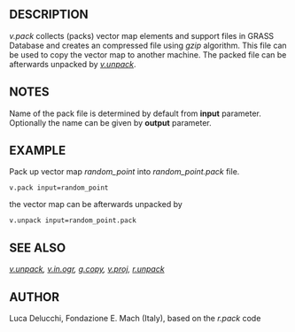 ## DESCRIPTION

*v.pack* collects (packs) vector map elements and support files in GRASS
Database and creates an compressed file using *gzip* algorithm. This
file can be used to copy the vector map to another machine. The packed
file can be afterwards unpacked by *[v.unpack](v.unpack.md)*.

## NOTES

Name of the pack file is determined by default from **input** parameter.
Optionally the name can be given by **output** parameter.

## EXAMPLE

Pack up vector map *random_point* into *random_point.pack* file.

```shell
v.pack input=random_point
```

the vector map can be afterwards unpacked by

```shell
v.unpack input=random_point.pack
```

## SEE ALSO

*[v.unpack](v.unpack.md), [v.in.ogr](v.in.ogr.md), [g.copy](g.copy.md),
[v.proj](v.proj.md), [r.unpack](r.unpack.md)*

## AUTHOR

Luca Delucchi, Fondazione E. Mach (Italy), based on the *r.pack* code
